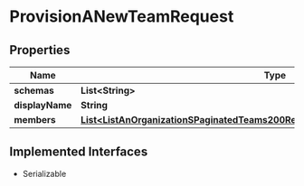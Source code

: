 

# ProvisionANewTeamRequest


## Properties

| Name | Type | Description | Notes |
|------------ | ------------- | ------------- | -------------|
|**schemas** | **List&lt;String&gt;** |  |  |
|**displayName** | **String** |  |  |
|**members** | [**List&lt;ListAnOrganizationSPaginatedTeams200ResponseResourcesInnerMembersInner&gt;**](ListAnOrganizationSPaginatedTeams200ResponseResourcesInnerMembersInner.md) |  |  [optional] |


## Implemented Interfaces

* Serializable


